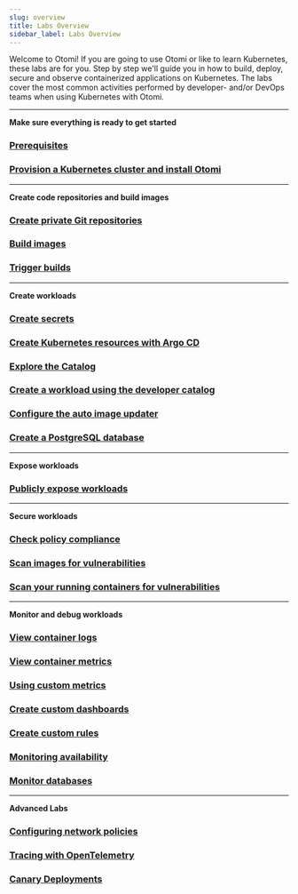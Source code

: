 ```yaml
---
slug: overview
title: Labs Overview
sidebar_label: Labs Overview
---
```


Welcome to Otomi! If you are going to use Otomi or like to learn Kubernetes, these labs are for you. Step by step we'll guide you in how to build, deploy, secure and observe containerized applications on Kubernetes. The labs cover the most common activities performed by developer- and/or DevOps teams when using Kubernetes with Otomi.

---

**Make sure everything is ready to get started**

### [Prerequisites](lab-1.md)

### [Provision a Kubernetes cluster and install Otomi](get-started/installation/overview.md)

---

**Create code repositories and build images**

### [Create private Git repositories](lab-3.md)

### [Build images](lab-6.md)

### [Trigger builds](lab-26.md)

---

**Create workloads**

### [Create secrets](lab-8.md)

### [Create Kubernetes resources with Argo CD](lab-10.md)

### [Explore the Catalog](lab-29.md)

### [Create a workload using the developer catalog](lab-13.md)

### [Configure the auto image updater](lab-11.md)

### [Create a PostgreSQL database](lab-24.md)

---

**Expose workloads**

### [Publicly expose workloads](lab-18.md)

---

**Secure workloads**

### [Check policy compliance](lab-15.md)

### [Scan images for vulnerabilities](lab-7.md)

### [Scan your running containers for vulnerabilities](lab-17.md)

---

**Monitor and debug workloads**

### [View container logs](lab-20.md)

### [View container metrics](lab-21.md)

### [Using custom metrics](lab-22.md)

### [Create custom dashboards](lab-30.md)

### [Create custom rules](lab-31.md)

### [Monitoring availability](lab-23.md)

### [Monitor databases](lab-25.md)

---

**Advanced Labs**

### [Configuring network policies](lab-19.md)

### [Tracing with OpenTelemetry](lab-27.md)

### [Canary Deployments](lab-28.md)
